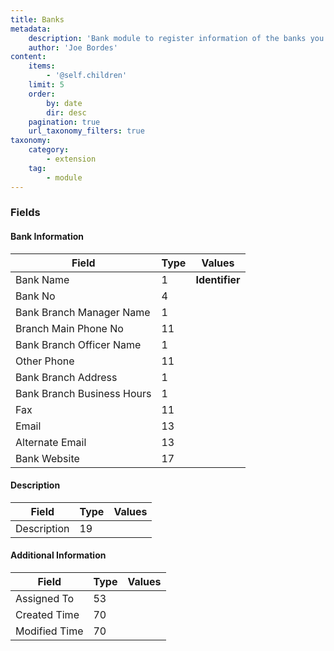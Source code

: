 ```yaml
---
title: Banks
metadata:
    description: 'Bank module to register information of the banks you work with.'
    author: 'Joe Bordes'
content:
    items:
        - '@self.children'
    limit: 5
    order:
        by: date
        dir: desc
    pagination: true
    url_taxonomy_filters: true
taxonomy:
    category:
        - extension
    tag:
        - module
---
```


### Fields

#### Bank Information

<table class="table table-striped">
<thead>
<tr class="header">
<th>Field</th>
<th>Type</th>
<th>Values</th>
</tr>
</thead>
<tbody>
<tr>
<td>Bank Name</td>
<td>1</td>
<td><strong>Identifier</strong></td>
</tr>
<tr>
<td>Bank No</td>
<td>4</td>
<td></td>
</tr>
<tr>
<td>Bank Branch Manager Name</td>
<td>1</td>
<td></td>
</tr>
<tr>
<td>Branch Main Phone No</td>
<td>11</td>
<td></td>
</tr>
<tr>
<td>Bank Branch Officer Name</td>
<td>1</td>
<td></td>
</tr>
<tr>
<td>Other Phone</td>
<td>11</td>
<td></td>
</tr>
<tr>
<td>Bank Branch Address</td>
<td>1</td>
<td></td>
</tr>
<tr>
<td>Bank Branch Business Hours</td>
<td>1</td>
<td></td>
</tr>
<tr>
<td>Fax</td>
<td>11</td>
<td></td>
</tr>
<tr>
<td>Email</td>
<td>13</td>
<td></td>
</tr>
<tr>
<td>Alternate Email</td>
<td>13</td>
<td></td>
</tr>
<tr>
<td>Bank Website</td>
<td>17</td>
<td></td>
</tr>
</tbody>
</table>

#### Description

<table class="table table-striped">
<thead>
<tr class="header">
<th>Field</th>
<th>Type</th>
<th>Values</th>
</tr>
</thead>
<tbody>
<tr>
<td>Description</td>
<td>19</td>
<td></td>
</tr>
</tbody>
</table>

#### Additional Information

<table class="table table-striped">
<thead>
<tr class="header">
<th>Field</th>
<th>Type</th>
<th>Values</th>
</tr>
</thead>
<tbody>
<tr>
<td>Assigned To</td>
<td>53</td>
<td></td>
</tr>
<tr>
<td>Created Time</td>
<td>70</td>
<td></td>
</tr>
<tr>
<td>Modified Time</td>
<td>70</td>
<td></td>
</tr>
</tbody>
</table>
